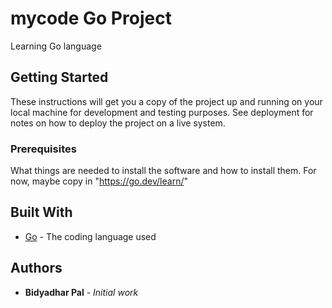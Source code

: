 # mycode Go Project
Learning Go language

## Getting Started

These instructions will get you a copy of the project up and running on your local machine
for development and testing purposes. See deployment for notes on how to deploy the project
on a live system.

### Prerequisites

What things are needed to install the software and how to install them. For now, maybe copy in
"https://go.dev/learn/"

## Built With

* [Go](https://go.dev/) - The coding language used

## Authors

* **Bidyadhar Pal** - *Initial work*

